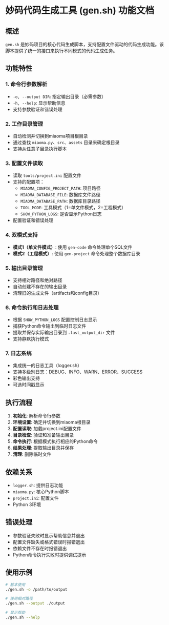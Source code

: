 # 妙码代码生成工具 (gen.sh) 功能文档

## 概述

`gen.sh` 是妙码项目的核心代码生成脚本，支持配置文件驱动的代码生成功能。该脚本提供了统一的接口来执行不同模式的代码生成任务。

## 功能特性

### 1. 命令行参数解析
- `-o, --output DIR`: 指定输出目录（必需参数）
- `-h, --help`: 显示帮助信息
- 支持参数验证和错误处理

### 2. 工作目录管理
- 自动检测并切换到miaoma项目根目录
- 通过查找 `miaoma.py`、`src`、`assets` 目录来确定根目录
- 支持从任意子目录执行脚本

### 3. 配置文件读取
- 读取 `tools/project.ini` 配置文件
- 支持的配置项：
  - `MIAOMA_CONFIG_PROJECT_PATH`: 项目路径
  - `MIAOMA_DATABASE_FILE`: 数据库文件路径
  - `MIAOMA_DATABASE_PATH`: 数据库目录路径
  - `TOOL_MODE`: 工具模式（1=单文件模式，2=工程模式）
  - `SHOW_PYTHON_LOGS`: 是否显示Python日志
- 配置验证和错误处理

### 4. 双模式支持
- **模式1（单文件模式）**: 使用 `gen-code` 命令处理单个SQL文件
- **模式2（工程模式）**: 使用 `gen-project` 命令处理整个数据库目录

### 5. 输出目录管理
- 支持相对路径和绝对路径
- 自动创建不存在的输出目录
- 清理旧的生成文件（artifacts和config目录）

### 6. 命令执行和日志处理
- 根据 `SHOW_PYTHON_LOGS` 配置控制日志显示
- 捕获Python命令输出到临时日志文件
- 提取并保存实际输出目录到 `.last_output_dir` 文件
- 支持静默执行模式

### 7. 日志系统
- 集成统一的日志工具（logger.sh）
- 支持多级别日志：DEBUG、INFO、WARN、ERROR、SUCCESS
- 彩色输出支持
- 可选时间戳显示

## 执行流程

1. **初始化**: 解析命令行参数
2. **环境设置**: 确定并切换到miaoma根目录
3. **配置读取**: 加载project.ini配置文件
4. **目录检查**: 验证和准备输出目录
5. **命令执行**: 根据模式执行相应的Python命令
6. **结果处理**: 提取输出目录并保存
7. **清理**: 删除临时文件

## 依赖关系

- `logger.sh`: 提供日志功能
- `miaoma.py`: 核心Python脚本
- `project.ini`: 配置文件
- Python 3环境

## 错误处理

- 参数验证失败时显示帮助信息并退出
- 配置文件缺失或格式错误时报错退出
- 依赖文件不存在时报错退出
- Python命令执行失败时提供调试提示

## 使用示例

```bash
# 基本使用
./gen.sh -o /path/to/output

# 使用相对路径
./gen.sh --output ./output

# 显示帮助
./gen.sh --help
```